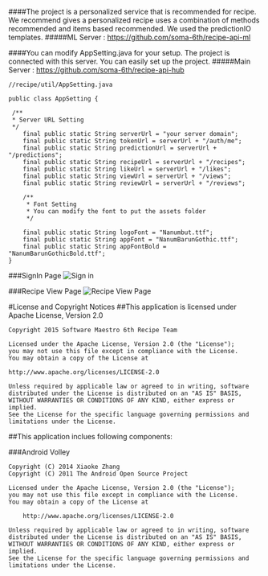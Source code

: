 ####The project is a personalized service that is recommended for recipe. We recommend gives a personalized recipe uses a combination of methods recommended and items based recommended. We used the predictionIO templates.
#####ML Server : https://github.com/soma-6th/recipe-api-ml

####You can modify AppSetting.java for your setup. The project is connected with this server. You can easily set up the project.
#####Main Server : https://github.com/soma-6th/recipe-api-hub

	//recipe/util/AppSetting.java

	public class AppSetting {

	 /**
     * Server URL Setting
     */
	    final public static String serverUrl = "your server domain";
	    final public static String tokenUrl = serverUrl + "/auth/me";
	    final public static String predictionUrl = serverUrl + "/predictions";
	    final public static String recipeUrl = serverUrl + "/recipes";
	    final public static String likeUrl = serverUrl + "/likes";
	    final public static String viewUrl = serverUrl + "/views";
	    final public static String reviewUrl = serverUrl + "/reviews";

	    /**
	     * Font Setting
	     * You can modify the font to put the assets folder
	     */

	    final public static String logoFont = "Nanumbut.ttf";
	    final public static String appFont = "NanumBarunGothic.ttf";
	    final public static String appFontBold = "NanumBarunGothicBold.ttf";
	}

###SignIn Page
![Sign in](https://cloud.githubusercontent.com/assets/8899510/9449502/e2eb020c-4add-11e5-8c71-13de3afdd1c5.png)

###Recipe View Page
![Recipe View Page](https://cloud.githubusercontent.com/assets/8899510/9449506/ea7978f0-4add-11e5-9748-ab9ad2ca88de.png)


#License and Copyright Notices
##This application is licensed under Apache License, Version 2.0


	Copyright 2015 Software Maestro 6th Recipe Team

	Licensed under the Apache License, Version 2.0 (the "License");
	you may not use this file except in compliance with the License.
	You may obtain a copy of the License at

    http://www.apache.org/licenses/LICENSE-2.0

	Unless required by applicable law or agreed to in writing, software
	distributed under the License is distributed on an "AS IS" BASIS,
	WITHOUT WARRANTIES OR CONDITIONS OF ANY KIND, either express or implied.
	See the License for the specific language governing permissions and
	limitations under the License.
	

##This application inclues following components:

	
###Android Volley

	Copyright (C) 2014 Xiaoke Zhang
	Copyright (C) 2011 The Android Open Source Project

	Licensed under the Apache License, Version 2.0 (the "License");
	you may not use this file except in compliance with the License.
	You may obtain a copy of the License at
	
		http://www.apache.org/licenses/LICENSE-2.0

	Unless required by applicable law or agreed to in writing, software
	distributed under the License is distributed on an "AS IS" BASIS,
	WITHOUT WARRANTIES OR CONDITIONS OF ANY KIND, either express or implied.
	See the License for the specific language governing permissions and
	limitations under the License.
